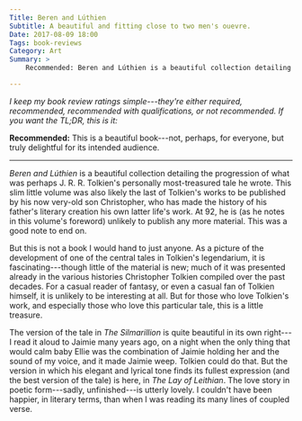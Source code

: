 ```yaml
---
Title: Beren and Lúthien
Subtitle: A beautiful and fitting close to two men's ouevre.
Date: 2017-08-09 18:00
Tags: book-reviews
Category: Art
Summary: >
    Recommended: Beren and Lúthien is a beautiful collection detailing the progression of what was perhaps J. R. R. Tolkien's personally most-treasured tale he wrote. 

---
```


<i class=editorial>I keep my book review ratings simple---they're either *required*, *recommended*, *recommended with qualifications*, or *not recommended*. If you want the TL;DR, this is it:</i>

**Recommended:** This is a beautiful book---not, perhaps, for everyone, but truly delightful for its intended audience.

---

_Beren and Lúthien_ is a beautiful collection detailing the progression of what was perhaps J. R. R. Tolkien's personally most-treasured tale he wrote. This slim little volume was also likely the last of Tolkien's works to be published by his now very-old son Christopher, who has made the history of his father's literary creation his own latter life's work. At 92, he is (as he notes in this volume's foreword) unlikely to publish any more material. This was a good note to end on.

But this is not a book I would hand to just anyone. As a picture of the development of one of the central tales in Tolkien's legendarium, it is fascinating---though little of the material is new; much of it was presented already in the various histories Christopher Tolkien compiled over the past decades. For a casual reader of fantasy, or even a casual fan of Tolkien himself, it is unlikely to be interesting at all. But for those who love Tolkien's work, and especially those who love this particular tale, this is a little treasure.

The version of the tale in _The Silmarillion_ is quite beautiful in its own right---I read it aloud to Jaimie many years ago, on a night when the only thing that would calm baby Ellie was the combination of Jaimie holding her and the sound of my voice, and it made Jaimie weep. Tolkien could do that. But the version in which his elegant and lyrical tone finds its fullest expression (and the best version of the tale) is here, in _The Lay of Leithian_. The love story in poetic form---sadly, unfinished---is utterly lovely. I couldn't have been happier, in literary terms, than when I was reading its many lines of coupled verse.
